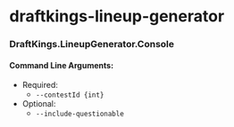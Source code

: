 # draftkings-lineup-generator

### DraftKings.LineupGenerator.Console

#### Command Line Arguments:
  - Required:
    - `--contestId {int}`
  - Optional:
    - `--include-questionable`
